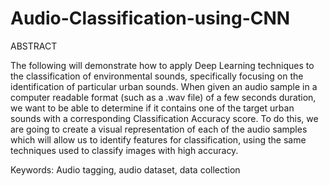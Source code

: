 # Audio-Classification-using-CNN
ABSTRACT

The following will demonstrate how to apply Deep Learning techniques to the classification of environmental sounds, specifically focusing 
on the identification of particular urban sounds. When given an audio sample in a computer readable format (such as a .wav file) of a few 
seconds duration, we want to be able to determine if it contains one of the target urban sounds with a corresponding Classification 
Accuracy score.
To do this, we are going to create a visual representation of each of the audio samples which will allow us to identify features for 
classification, using the same techniques used to classify images with high accuracy.

Keywords: Audio tagging, audio dataset, data collection


